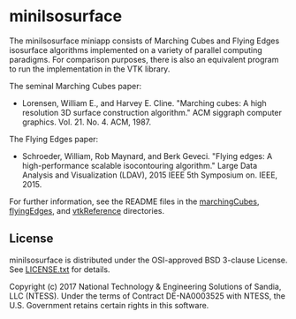 # miniIsosurface #

The miniIsosurface miniapp consists of Marching Cubes and Flying Edges
isosurface algorithms implemented on a variety of parallel computing
paradigms. For comparison purposes, there is also an equivalent program to
run the implementation in the VTK library.

The seminal Marching Cubes paper:
* Lorensen, William E., and Harvey E. Cline. "Marching cubes: A high
  resolution 3D surface construction algorithm." ACM siggraph computer
  graphics. Vol. 21. No. 4. ACM, 1987.

The Flying Edges paper:
* Schroeder, William, Rob Maynard, and Berk Geveci. "Flying edges: A
  high-performance scalable isocontouring algorithm." Large Data Analysis
  and Visualization (LDAV), 2015 IEEE 5th Symposium on. IEEE, 2015.

For further information, see the README files in the
[marchingCubes](marchingCubes/README.md),
[flyingEdges](flyingEdges/README.md), and
[vtkReference](vtkReference/README.md) directories.


## License ##

miniIsosurface is distributed under the OSI-approved BSD 3-clause License.
See [LICENSE.txt](LICENSE.txt) for details.

Copyright (c) 2017
National Technology & Engineering Solutions of Sandia, LLC (NTESS). Under
the terms of Contract DE-NA0003525 with NTESS, the U.S. Government retains
certain rights in this software.
